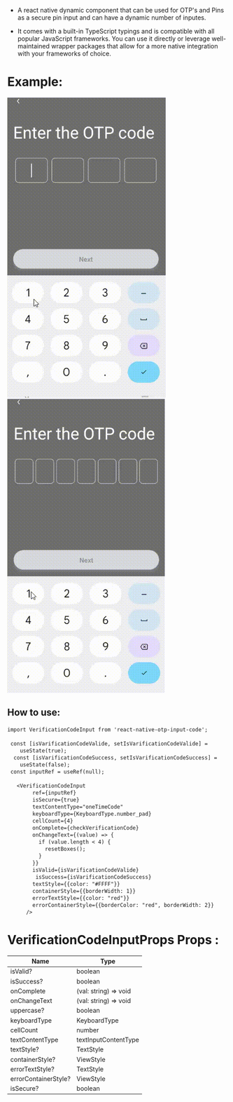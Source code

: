 - A react native dynamic component that can be used for OTP's and Pins as a secure pin input and can have a dynamic number of inputes.

- It comes with a built-in TypeScript typings and is compatible with all popular JavaScript frameworks. You can use it directly or leverage well-maintained wrapper packages that allow for a more native integration with your frameworks of choice.

# Example:

![](./assets/videos/1.gif)
![](./assets/videos/2.gif)

## How to use:

```
import VerificationCodeInput from 'react-native-otp-input-code';

 const [isVarificationCodeValide, setIsVarificationCodeValide] =
    useState(true);
  const [isVarificationCodeSuccess, setIsVarificationCodeSuccess] =
    useState(false);
 const inputRef = useRef(null);

   <VerificationCodeInput
        ref={inputRef}
        isSecure={true}
        textContentType="oneTimeCode"
        keyboardType={KeyboardType.number_pad}
        cellCount={4}
        onComplete={checkVerificationCode}
        onChangeText={(value) => {
          if (value.length < 4) {
            resetBoxes();
          }
        }}
        isValid={isVarificationCodeValide}
         isSuccess={isVarificationCodeSuccess}
        textStyle={{color: "#FFFF"}}
        containerStyle={{borderWidth: 1}}
        errorTextStyle={{color: "red"}}
        errorContainerStyle={{borderColor: "red", borderWidth: 2}}
      />
```

# VerificationCodeInputProps Props :

| Name                 | Type                  |
| -------------------- | --------------------- |
| isValid?             | boolean               |
| isSuccess?           | boolean               |
| onComplete           | (val: string) => void |
| onChangeText         | (val: string) => void |
| uppercase?           | boolean               |
| keyboardType         | KeyboardType          |
| cellCount            | number                |
| textContentType      | textInputContentType  |
| textStyle?           | TextStyle             |
| containerStyle?      | ViewStyle             |
| errorTextStyle?      | TextStyle             |
| errorContainerStyle? | ViewStyle             |
| isSecure?            | boolean               |
